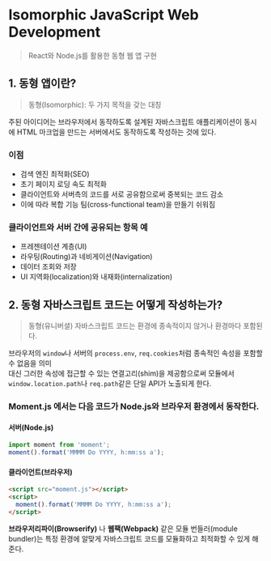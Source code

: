 # Isomorphic JavaScript Web Development

> React와 Node.js를 활용한 동형 웹 앱 구현

## 1. 동형 앱이란?

> 동형(Isomorphic): 두 가지 목적을 갖는 대칭

주된 아이디어는 브라우저에서 동작하도록 설계된 자바스크립트 애플리케이션이 동시에 HTML 마크업을 만드는 서버에서도 동작하도록 작성하는 것에 있다.


### 이점
- 검색 엔진 최적화(SEO)
- 초기 페이지 로딩 속도 최적화
- 클라이언트와 서버측의 코드를 서로 공유함으로써 중복되는 코드 감소
- 이에 따라 복합 기능 팀(cross-functional team)을 만들기 쉬워짐

### 클라이언트와 서버 간에 공유되는 항목 예
- 프레젠테이션 계층(UI)
- 라우팅(Routing)과 네비게이션(Navigation)
- 데이터 조회와 저장
- UI 지역화(localization)와 내재화(internalization)

## 2. 동형 자바스크립트 코드는 어떻게 작성하는가?
> 동형(유니버셜) 자바스크립트 코드는 환경에 종속적이지 않거나 환경마다 포함된다.

브라우저의 `window`나 서버의 `process.env`, `req.cookies`처럼 종속적인 속성을 포함할 수 없음을 의미  
대신 그러한 속성에 접근할 수 있는 연결고리(shim)을 제공함으로써 모듈에서 `window.location.path`나 `req.path`같은 단일 API가 노출되게 한다.

### Moment.js 에서는 다음 코드가 Node.js와 브라우저 환경에서 동작한다.

#### 서버(Node.js)
```js
import moment from 'moment';
moment().format('MMMM Do YYYY, h:mm:ss a');
```

#### 클라이언트(브라우저)
```html
<script src="moment.js"></script>
<script>
  moment().format('MMMM Do YYYY, h:mm:ss a');
</script>
```

**브라우저리파이(Browserify)** 나 **웹팩(Webpack)** 같은 모듈 번들러(module bundler)는 특정 환경에 알맞게 자바스크립트 코드를 모듈화하고 최적화할 수 있게 해준다.

